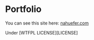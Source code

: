 # Portfolio #

You can see this site here: [nahuefer.com](https://nahuefer.com/)

Under [WTFPL LICENSE][LICENSE]